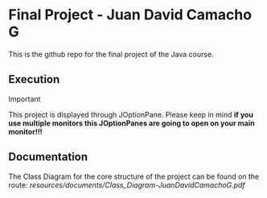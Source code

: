 # Final Project - Juan David Camacho G

This is the github repo for the final project of the Java course. 

## Execution

>[!IMPORTANT]
>This project is displayed through JOptionPane. Please keep in mind **if you use multiple monitors this JOptionPanes are going to open on your main monitor!!!**

## Documentation

The Class Diagram for the core structure of the project can be found on the route: _resources/documents/Class_Diagram-JuanDavidCamachoG.pdf_ 